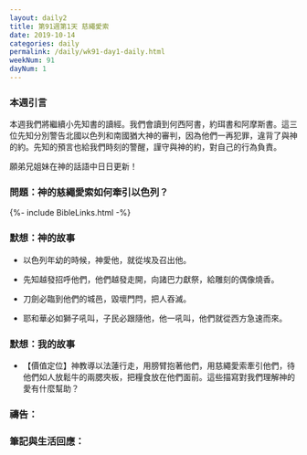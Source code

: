 ```yaml
---
layout: daily2
title: 第91週第1天 慈繩愛索
date: 2019-10-14
categories: daily
permalink: /daily/wk91-day1-daily.html
weekNum: 91
dayNum: 1
---
```


### 本週引言
本週我們將繼續小先知書的讀經。我們會讀到何西阿書，約珥書和阿摩斯書。這三位先知分別警告北國以色列和南國猶大神的審判，因為他們一再犯罪，違背了與神的約。先知的預言也給我們時刻的警醒，謹守與神的約，對自己的行為負責。

願弟兄姐妹在神的話語中日日更新！

### 問題：神的慈繩愛索如何牽引以色列？

{%- include BibleLinks.html -%}

### 默想：神的故事
+ 以色列年幼的時候，神愛他，就從埃及召出他。

+ 先知越發招呼他們，他們越發走開，向諸巴力獻祭，給雕刻的偶像燒香。

+ 刀劍必臨到他們的城邑，毀壞門閂，把人吞滅。

+ 耶和華必如獅子吼叫，子民必跟隨他，他一吼叫，他們就從西方急速而來。


### 默想：我的故事
+ 【價值定位】神教導以法蓮行走，用膀臂抱著他們，用慈繩愛索牽引他們，待他們如人放鬆牛的兩腮夾板，把糧食放在他們面前。這些描寫對我們理解神的愛有什麼幫助？


### 禱告：

### 筆記與生活回應：



